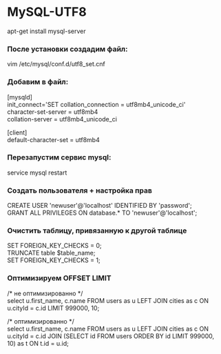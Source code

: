 # MySQL-UTF8

apt-get install mysql-server

### После установки создадим файл:

vim /etc/mysql/conf.d/utf8_set.cnf

### Добавим в файл:

[mysqld]  
init_connect='SET collation_connection = utf8mb4_unicode_ci'  
character-set-server = utf8mb4  
collation-server = utf8mb4_unicode_ci  

[client]  
default-character-set = utf8mb4  

### Перезапустим сервис mysql:

service mysql restart

### Создать пользователя + настройка прав

CREATE USER 'newuser'@'localhost' IDENTIFIED BY 'password';  
GRANT ALL PRIVILEGES ON database.* TO 'newuser'@'localhost';  

### Очистить таблицу, привязанную к другой таблице

SET FOREIGN_KEY_CHECKS = 0;  
TRUNCATE table $table_name;  
SET FOREIGN_KEY_CHECKS = 1;  

### Оптимизируем OFFSET LIMIT

/* не оптимизированно */  
select u.first_name, c.name FROM users as u LEFT JOIN cities as c ON u.cityId = c.id LIMIT 999000, 10;  

/* оптимизированно */  
select u.first_name, c.name FROM users as u LEFT JOIN cities as c ON u.cityId = c.id JOIN (SELECT id FROM users ORDER BY id LIMIT 999000, 10) as t ON t.id = u.id;  
